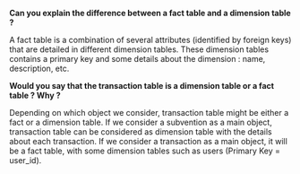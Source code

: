 **Can you explain the difference between a fact table and a dimension table ?**

A fact table is a combination of several attributes (identified by foreign keys) that are detailed in different dimension tables. These dimension tables contains a primary key and some details about the dimension : name, description, etc.


**Would you say that the transaction table is a dimension table or a fact table ? Why ?**

Depending on which object we consider, transaction table might be either a fact or a dimension table. If we consider a subvention as a main object, transaction table can be considered as dimension table with the details about each transaction. If we consider a transaction as a main object, it will be a fact table, with some dimension tables such as users (Primary Key = user_id).
